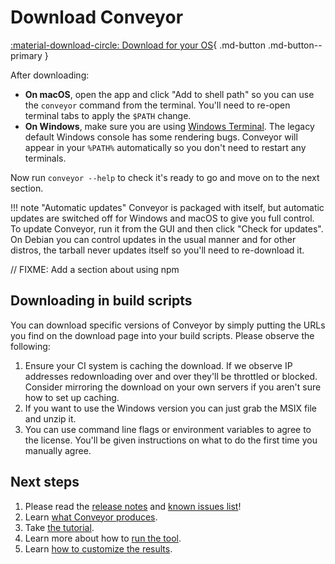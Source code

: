 # Download Conveyor

[ :material-download-circle: Download for your OS](https://downloads.hydraulic.dev/conveyor/download.html){ .md-button .md-button--primary }

After downloading:

* **On macOS**, open the app and click "Add to shell path" so you can use the `conveyor` command from the terminal. You'll need to re-open terminal tabs to apply the `$PATH` change.
* **On Windows**, make sure you are using [Windows Terminal](https://apps.microsoft.com/store/detail/windows-terminal/9N0DX20HK701). The legacy default Windows console has some rendering bugs. Conveyor will appear in your `%PATH%` automatically so you don't need to restart any terminals.  

Now run `conveyor --help` to check it's ready to go and move on to the next section.

!!! note "Automatic updates"
    Conveyor is packaged with itself, but automatic updates are switched off for Windows and macOS to give you full control. To update Conveyor, run it from the GUI and then click "Check for updates". On Debian you can control updates in the usual manner and for other distros, the tarball never updates itself so you'll need to re-download it.

// FIXME: Add a section about using npm

## Downloading in build scripts

You can download specific versions of Conveyor by simply putting the URLs you find on the download page into your build scripts. Please observe the following:

1. Ensure your CI system is caching the download. If we observe IP addresses redownloading over and over they'll be throttled or blocked. Consider mirroring the download on your own servers if you aren't sure how to set up caching.
2. If you want to use the Windows version you can just grab the MSIX file and unzip it.
3. You can use command line flags or environment variables to agree to the license. You'll be given instructions on what to do the first time you manually agree.

## Next steps

1. Please read the [release notes](release-notes.md) and [known issues list](known-issues.md)!
1. Learn [what Conveyor produces](outputs.md).
1. Take [the tutorial](tutorial/new.md).
1. Learn more about how to [run the tool](running.md).
1. Learn [how to customize the results](configs/index.md).
